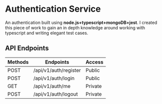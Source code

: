 # Authentication Service

An authentication built using **node.js+typescript+mongoDB+jest**. I created this piece of work to gain an in depth knowledge around working with typescript and writing elegant test cases.

## API Endpoints

| Methods | Endpoints                                         | Access  |
| ------- | -----------------------------------------------   | ------- |
| POST    | /api/v1/auth/register                             | Public  |
| POST    | /api/v1/auth/login                                | Public  |
| GET     | /api/v1/auth/me                                   | Private  |
| POST    | /api/v1/auth/logout                               | Private  |
